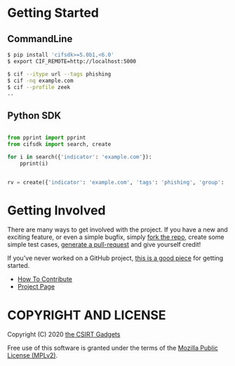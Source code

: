 # Getting Started
## CommandLine
```bash
$ pip install 'cifsdk>=5.0b1,<6.0'
$ export CIF_REMOTE=http://localhost:5000

$ cif --itype url --tags phishing
$ cif -nq example.com
$ cif --profile zeek
..
```

## Python SDK
```python

from pprint import pprint
from cifsdk import search, create

for i in search({'indicator': 'example.com'}):
    pprint(i)


rv = create({'indicator': 'example.com', 'tags': 'phishing', 'group': 'everyone'})


```

# Getting Involved
There are many ways to get involved with the project. If you have a new and exciting feature, or even a simple bugfix, simply [fork the repo](https://help.github.com/articles/fork-a-repo), create some simple test cases, [generate a pull-request](https://help.github.com/articles/using-pull-requests) and give yourself credit!

If you've never worked on a GitHub project, [this is a good piece](https://guides.github.com/activities/contributing-to-open-source) for getting started.

* [How To Contribute](contributing.md)  
* [Project Page](http://csirtgadgets.com/collective-intelligence-framework/)

# COPYRIGHT AND LICENSE

Copyright (C) 2020 [the CSIRT Gadgets](http://csirtgadgets.com)

Free use of this software is granted under the terms of the [Mozilla Public License (MPLv2)](https://www.mozilla.org/en-US/MPL/2.0/).
